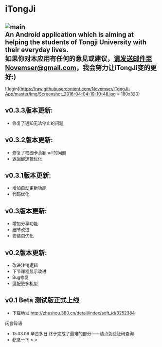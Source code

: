 iTongJi
==============================
![main](https://github.com/Novemser/iTongJi-App/blob/master/Img/love.jpg)  
An Android application which is aiming at helping the students of Tongji University with their everyday lives.     
如果你对本应用有任何的意见或建议，请发送邮件至Novemser@gmail.com，我会努力让iTongJi变的更好:)
---
![login](https://raw.githubusercontent.com/Novemser/iTongJi-App/master/Img/Screenshot_2016-04-04-19-10-48.jpg = 180x320)

v0.3.3版本更新:
----------------------
- 修复了通知无法停止的问题

v0.3.2版本更新:
--------------------
- 修复了校园卡余额null的问题
- 返回键逻辑优化

v0.3.1版本更新:
--------------------
- 增加自动更新功能
- 代码优化



v0.3版本更新:
--------------------
- 增加分享功能
- 细节改进
- 安装包优化



v0.2版本更新:
--------------------
- 改进注销逻辑
- 下节课程显示改进
- Bug修复
- 适配更多机型



v0.1 Beta 测试版正式上线
--------------------
- 下载地址 http://zhushou.360.cn/detail/index/soft_id/3252384



闲言碎语
- 15.03.09 辛苦多日 终于完成了最难的部分——绩点免验证码查询
- 纪念一下 >.<
